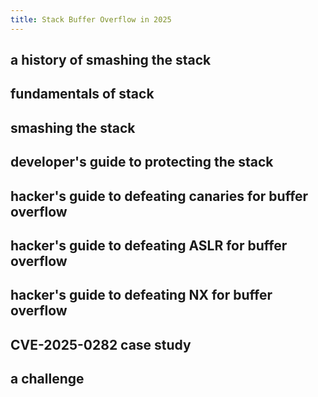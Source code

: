 ```yaml
---
title: Stack Buffer Overflow in 2025
---
```

## a history of smashing the stack

## fundamentals of stack

## smashing the stack

## developer's guide to protecting the stack

## hacker's guide to defeating canaries for buffer overflow
## hacker's guide to defeating ASLR for buffer overflow

## hacker's guide to defeating NX for buffer overflow

## CVE-2025-0282 case study

## a challenge

